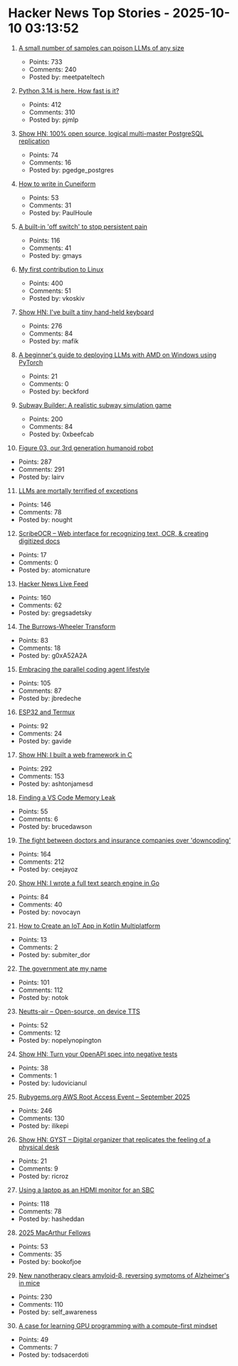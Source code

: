 # Hacker News Top Stories - 2025-10-10 03:13:52

1. [A small number of samples can poison LLMs of any size](https://www.anthropic.com/research/small-samples-poison)
   - Points: 733
   - Comments: 240
   - Posted by: meetpateltech

2. [Python 3.14 is here. How fast is it?](https://blog.miguelgrinberg.com/post/python-3-14-is-here-how-fast-is-it)
   - Points: 412
   - Comments: 310
   - Posted by: pjmlp

3. [Show HN: 100% open source, logical multi-master PostgreSQL replication](https://github.com/pgEdge/spock)
   - Points: 74
   - Comments: 16
   - Posted by: pgedge_postgres

4. [How to write in Cuneiform](https://www.openculture.com/2025/09/how-to-write-in-cuneiform-the-oldest-writing-system.html)
   - Points: 53
   - Comments: 31
   - Posted by: PaulHoule

5. [A built-in 'off switch' to stop persistent pain](https://penntoday.upenn.edu/news/select-neurons-brainstem-may-hold-key-treating-chronic-pain)
   - Points: 116
   - Comments: 41
   - Posted by: gmays

6. [My first contribution to Linux](https://vkoskiv.com/first-linux-patch/)
   - Points: 400
   - Comments: 51
   - Posted by: vkoskiv

7. [Show HN: I've built a tiny hand-held keyboard](https://github.com/mafik/keyer)
   - Points: 276
   - Comments: 84
   - Posted by: mafik

8. [A beginner's guide to deploying LLMs with AMD on Windows using PyTorch](https://gpuopen.com/learn/pytorch-windows-amd-llm-guide/)
   - Points: 21
   - Comments: 0
   - Posted by: beckford

9. [Subway Builder: A realistic subway simulation game](https://www.subwaybuilder.com/)
   - Points: 200
   - Comments: 84
   - Posted by: 0xbeefcab

10. [Figure 03, our 3rd generation humanoid robot](https://www.figure.ai/news/introducing-figure-03)
   - Points: 287
   - Comments: 291
   - Posted by: lairv

11. [LLMs are mortally terrified of exceptions](https://twitter.com/karpathy/status/1976077806443569355)
   - Points: 146
   - Comments: 78
   - Posted by: nought

12. [ScribeOCR – Web interface for recognizing text, OCR, & creating digitized docs](https://github.com/scribeocr/scribeocr)
   - Points: 17
   - Comments: 0
   - Posted by: atomicnature

13. [Hacker News Live Feed](https://jerbear2008.github.io/hn-live/)
   - Points: 160
   - Comments: 62
   - Posted by: gregsadetsky

14. [The Burrows-Wheeler Transform](https://sandbox.bio/concepts/bwt)
   - Points: 83
   - Comments: 18
   - Posted by: g0xA52A2A

15. [Embracing the parallel coding agent lifestyle](https://simonwillison.net/2025/Oct/5/parallel-coding-agents/)
   - Points: 105
   - Comments: 87
   - Posted by: jbredeche

16. [ESP32 and Termux](https://blog.gavide.dev/blog/esp32-and-termux)
   - Points: 92
   - Comments: 24
   - Posted by: gavide

17. [Show HN: I built a web framework in C](https://github.com/ashtonjamesd/lavandula)
   - Points: 292
   - Comments: 153
   - Posted by: ashtonjamesd

18. [Finding a VS Code Memory Leak](https://randomascii.wordpress.com/2025/10/09/finding-a-vs-code-memory-leak/)
   - Points: 55
   - Comments: 6
   - Posted by: brucedawson

19. [The fight between doctors and insurance companies over 'downcoding'](https://www.nbcnews.com/health/health-care/guilty-proven-innocent-fight-doctors-insurance-companies-downcoding-rcna230714)
   - Points: 164
   - Comments: 212
   - Posted by: ceejayoz

20. [Show HN: I wrote a full text search engine in Go](https://github.com/wizenheimer/blaze)
   - Points: 84
   - Comments: 40
   - Posted by: novocayn

21. [How to Create an IoT App in Kotlin Multiplatform](https://www.thedroidsonroids.com/blog/how-to-create-an-iot-app-in-kotlin-multiplatform)
   - Points: 13
   - Comments: 2
   - Posted by: submiter_dor

22. [The government ate my name](https://slate.com/life/2025/10/passport-name-change-united-states-mexico-spain-immigration.html)
   - Points: 101
   - Comments: 112
   - Posted by: notok

23. [Neutts-air – Open-source, on device TTS](https://github.com/neuphonic/neutts-air)
   - Points: 52
   - Comments: 12
   - Posted by: nopelynopington

24. [Show HN: Turn your OpenAPI spec into negative tests](https://github.com/dochia-dev/dochia-cli)
   - Points: 38
   - Comments: 1
   - Posted by: ludovicianul

25. [Rubygems.org AWS Root Access Event – September 2025](https://rubycentral.org/news/rubygems-org-aws-root-access-event-september-2025/)
   - Points: 246
   - Comments: 130
   - Posted by: ilikepi

26. [Show HN: GYST – Digital organizer that replicates the feeling of a physical desk](https://gyst.fr/)
   - Points: 21
   - Comments: 9
   - Posted by: ricroz

27. [Using a laptop as an HDMI monitor for an SBC](https://danielmangum.com/posts/laptop-hdmi-monitor-sbc/)
   - Points: 118
   - Comments: 78
   - Posted by: hasheddan

28. [2025 MacArthur Fellows](https://www.macfound.org/programs/awards/fellows/)
   - Points: 53
   - Comments: 35
   - Posted by: bookofjoe

29. [New nanotherapy clears amyloid-β, reversing symptoms of Alzheimer's in mice](https://www.drugtargetreview.com/news/189235/new-nanotherapy-clears-amyloid-%CE%B2-reversing-alzheimers-in-mice/)
   - Points: 230
   - Comments: 110
   - Posted by: self_awareness

30. [A case for learning GPU programming with a compute-first mindset](https://themaister.net/blog/2025/10/05/a-case-for-learning-gpu-programming-with-a-compute-first-mindset/)
   - Points: 49
   - Comments: 7
   - Posted by: todsacerdoti

